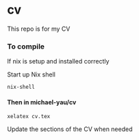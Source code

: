 # cv

This repo is for my CV

### To compile 

If nix is setup and installed correctly

Start up Nix shell

```
nix-shell
```

#### Then in michael-yau/cv

```
xelatex cv.tex
```



Update the sections of the CV when needed


